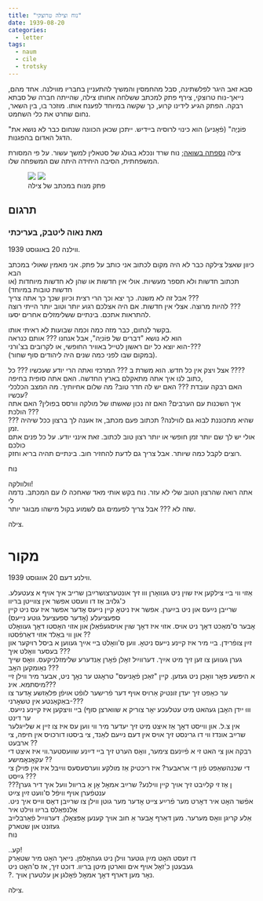 ```yaml
---
title: "נוח וצילה טרוצקי"
date: 1939-08-20
categories:
  - letter
tags:
  - naum
  - cile
  - trotsky
---
```


סבא זאב היגר לפלשתינה, סבל מהחמסין והמשיך להתעניין בחבריו מווילנה.
אחד מהם, נייאך-נוח טרוצקי, צירף פתק למכתב ששלחה אחותו צילה, שהייתה חברה של סבתא רבקה.
הפתק הגיע לידינו קרוע, כך שקשה במיוחד לפענח אותו.
מוזכר בו, בין השאר, נחום שחרט את כלי השחמט.

"פוֹנְיֶה" (פֿאׇניע) הוא כינוי לרוסיה ביידיש.
ייתכן שכאן הכוונה שנחום כבר לא נושא את הדגל האדום בהפגנות.

צילה [נספתה בשואה](https://namesfs.yadvashem.org/YADVASHEM///24022032_368_1634/252.jpg);
נוח שרד ונכלא בגולג של סטאלין למשך עשור.
על פי המסורת המשפחתית, הסיבה היחידה היתה שם המשפחה שלו.

<figure class="half">
    <a href="/pupko-papers/assets/images/1939-08-20-neyach-cile-1.jpg"><img src="/pupko-papers/assets/images/1939-08-20-neyach-cile-1.jpg"></a>
    <a href="/pupko-papers/assets/images/1939-08-20-neyach-cile-2.jpg"><img src="/pupko-papers/assets/images/1939-08-20-neyach-cile-2.jpg"></a>
    <figcaption>פתק מנוח במכתב של צילה</figcaption>
</figure>

## תרגום
### מאת נאוה ליטבק, בעריכתי

ווילנה 20 באוגוסט 1939.

כיוון שאצל צילקה כבר לא היה מקום לכתוב אני כותב על פתק. אני מאמין שאולי במכתב הבא  
תכתוב חדשות ולא תספר מעשיות. אולי אין חדשות או שהן לא חדשות מיוחדות (או חדשות טובות במיוחד)  
אבל זה לא משנה. כך יצא וכך הרי רצית וכיוון שכך כך אתה צריך ???  
להיות מרוצה. אצלי אין חדשות. אם היה אצלכם רגוע יותר וטוב יותר הייתי רוצה ???  
להתראות אתכם. בינתיים ששלימזלים אחרים יסעו.  

בקשר לנחום, כבר מזה כמה וכמה שבועות לא ראיתי אותו.  
הוא לא נושא "דברים של פוֹניֶה", אבל אנחנו ??? אותם כנראה  
הוא יוצא כל יום ראשון לטייל באוויר החופשי, או לקרובים בצ'ורני-???  
(במקום שבו לפני כמה שנים היה ליהודים סוף שחור).  

אצל ויצק אין כל חדש. הוא משרת ב ??? המרכזי ואתה הרי יודע שעכשיו ??? כל ????  
כתוב לנו איך אתה מתאקלם בארץ החדשה. האם אתה סופית בחיפה,  
האם רבקה עובדת ??? האם יש לה חדר טוב? מה שלום אחיותיך. מה המצב הכלכלי עכשיו?  
איך השכנות עם הערבים? האם זה נכון שאשתו של מולקה וורסס בפולין? האם אתה הולכת ???  
??? שהיא מתכוננת לבוא גם לווילנה? תכתוב פעם מכתב, אז אענה לך ברצון ככל שיהיה זמן.  
אולי יש לך שם יותר זמן חופשי או יותר רצון טוב לכתוב. זאת אינני יודע. על כל פנים אתם כולכם  
רוצים לקבל כמה שיותר. אבל צריך גם לדעת להחזיר חוב. בינתיים תהיה בריא וחזק.  

נוח  

וולוולקה!  
אתה רואה שהרצון הטוב שלי לא עזר. נוח בקש אותי מאד שאחכה לו עם המכתב. נדמה לי  
שזה לא ??? אבל צריך לפעמים גם לשמוע בקול מישהו מבוגר יותר.  

צילה.

# מקור

ווילנע דעם 20 אווגוסט 1939.

אַזוי ווי ביי צילקען איז שוין ניט געוואׇרן ווו זיך אונטערצושרײַבן שרייב איך אויף א צעטעלע. כ'גלויב אַז דו וועסט אפשר אין צווייטן בריוו  
שרייבן נײַעס און ניט בײַערן. אפשר איז ניטאׇ קיין נייעס אׇדער אפשר איז עס ניט קיין ספּעציעלע (אׇדער ספעציעל גוטע נייעס)  
אׇבער ס'מאַכט דאׇך ניט אויס. אזוי איז דאׇך שוין אויסגעפֿאַלן און אזוי האׇסטו דאׇך געוואׇלט און ווי באַלד אזוי דאַרפֿסטו ??  
זײַן צופֿרידן. ביי מיר איז קיינע נייעס ניטאׇ. ווען ס'וואׇלט ביי אײַך געווען א ביסל רויִקער און בעסער וואׇלט  איך ???  
גערן געווען צו זען זיך מיט אײַך. דערווײַל זאׇלן פֿאׇרן אַנדערע שלימזלניקעס. וואׇס שייך נאַומקען האׇב ???  
א היפּשע פּאׇר וואׇכן ניט געזען. קיין "זאַכן פֿאׇניעס" טראׇגט ער נאׇך ניט, אבער מיר ווילן זיי מיסתמא.  אינ???  
ער כאַפט זיך יעדן זונטיק אַרויס אויף דער פֿרישער לופֿט אויפֿן פּלאַזשע אׇדער צו באַקאַנטע אין טשאׇרני-???  
וווּ ייִדן האׇבן געהאט מיט עטלעכע יאׇר צוריק א שווארצן סוף) ביי וויצקען איז קיינע נײַעס. ער דינט  
אין צ.ל. און ווייסט דאׇך אַז איצט מיט זיך יעדער מיר ווי ווען עס איז צו זיין א שלייגלער  
שרײַב אונדז ווי דו גרינסט זיך אויס  אין דעם נײַעם לאַנד, צי ביסטו דורכויס אין חיפה, צי ארבעט ??  
רבקה און צי האט זי א פֿײַנעם צימער, וואׇס הערט זיך ביי דײַנע שוועסטער.ווי איז איצט די עקאׇנאׇמישע ??  
די שכנהשאַפט  פֿון די אראבער? איז  ריכטיק אַז מולקע ווערסעסעס ווײַבל איז אין פּוילן צי גײַסט ???  
???ן אַז זי קלײַבט זיך אויך קיין ווילנע? שרײַב אמאׇל אׇן אַ בריוול וועל איך דיר גערן ענטפֿערן אויף וויפֿל ס'וועט זײַן צײַט  
אפֿשר האׇט איר דאׇרט מער פֿרײַע צייט אׇדער מער גוטן ווילן צו שרײַבן דאׇס ווייס איך ניט. אַלנפאַלס בריוו ווילט איר  
אַלע קריגן וואׇס מערער. מען דאַרף אׇבער אַ חוב אויך קענען אׇפּצאׇלן. דערווײַל פֿאַרבלײַב געזונט און שטארק  
נוח  
  
..קע!  
דו זעסט האׇט מײַן גוטער ווילן ניט געהאׇלפן. נייאך האׇט מיר שטאַרק  
געבעטן כ'זאׇל אויף אים ווארטן מיטן בריוו. דוכט זיך, אז ס'האׇט ניט  
?. נאׇר מען דארף דאׇך אמאׇל פֿאׇלגן אן עלטערן אויך.  

צילה.  
